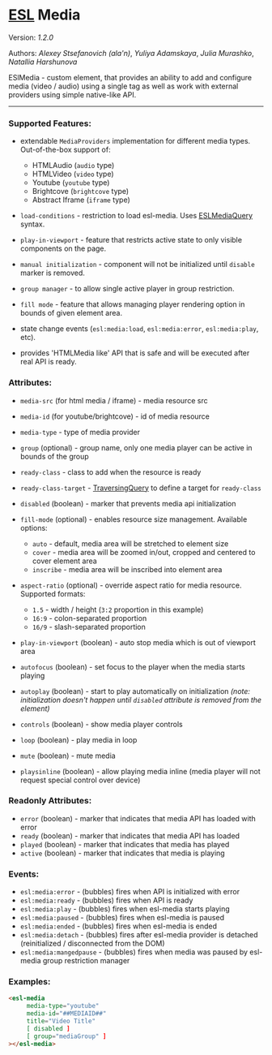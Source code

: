 # [ESL](../../../README.md) Media

Version: *1.2.0*

Authors: *Alexey Stsefanovich (ala'n)*, *Yuliya Adamskaya*, *Julia Murashko*, *Natallia Harshunova*

ESlMedia - custom element, that provides an ability to add and configure media (video / audio) using a single tag as well as work with external providers using simple native-like API.

---

### Supported Features:
 
 - extendable `MediaProviders` implementation for different media types. Out-of-the-box support of:
   - HTMLAudio (`audio` type)
   - HTMLVideo (`video` type)
   - Youtube (`youtube` type)
   - Brightcove (`brightcove` type)
   - Abstract Iframe (`iframe` type)
 
 - `load-conditions` - restriction to load esl-media. Uses [ESLMediaQuery](../esl-media-query/README.md) syntax.
 
 - `play-in-viewport` - feature that restricts active state to only visible components on the page.
 
 - `manual initialization` - component will not be initialized until `disable` marker is removed.
 
 - `group manager` - to allow single active player in group restriction.
 
 - `fill mode` - feature that allows managing player rendering option in bounds of given element area.
 
 - state change events (`esl:media:load`, `esl:media:error`, `esl:media:play`, etc).
 
 - provides 'HTMLMedia like' API that is safe and will be executed after real API is ready.

### Attributes:

 - `media-src` (for html media / iframe) - media resource src
 - `media-id` (for youtube/brightcove) - id of media resource
 - `media-type` - type of media provider
 
 - `group` (optional) - group name, only one media player can be active in bounds of the group
 
 - `ready-class` - class to add when the resource is ready
 - `ready-class-target` - [TraversingQuery](../esl-traversing-query/README.md) to define a target for `ready-class`

 - `disabled` (boolean) - marker that prevents media api initialization
 
 - `fill-mode` (optional) - enables resource size management. Available options:
   - `auto` - default, media area will be stretched to element size
   - `cover` - media area will be zoomed in/out, cropped and centered to cover element area
   - `inscribe` - media area will be inscribed into element area
 
 - `aspect-ratio` (optional) - override aspect ratio for media resource. Supported formats:
   - `1.5` - width / height (`3:2` proportion in this example)
   - `16:9` - colon-separated proportion
   - `16/9` - slash-separated proportion

 - `play-in-viewport` (boolean) - auto stop media which is out of viewport area
 
 - `autofocus` (boolean) - set focus to the player when the media starts playing
 
 - `autoplay` (boolean) - start to play automatically on initialization 
 *(note: initialization doesn't happen until `disabled` attribute is removed from the element)*
 
 - `controls` (boolean) - show media player controls
 
 - `loop` (boolean) - play media in loop
 
 - `mute` (boolean) - mute media
 
 - `playsinline` (boolean) - allow playing media inline (media player will not request special control over device)

### Readonly Attributes:
 
 - `error` (boolean) - marker that indicates that media API has loaded with error
 - `ready` (boolean) - marker that indicates that media API has loaded
 - `played` (boolean) - marker that indicates that media has played
 - `active` (boolean) - marker that indicates that media is playing
 
### Events: 
 - `esl:media:error` - (bubbles) fires when API is initialized with error
 - `esl:media:ready` - (bubbles) fires when API is ready
 - `esl:media:play` - (bubbles) fires when esl-media starts playing
 - `esl:media:paused` - (bubbles) fires when esl-media is paused
 - `esl:media:ended` - (bubbles) fires when esl-media is ended
 - `esl:media:detach` - (bubbles) fires after esl-media provider is detached (reinitialized / disconnected from the DOM)
 - `esl:media:mangedpause` - (bubbles) fires when media was paused by esl-media group restriction manager
 
### Examples:
```html
<esl-media
     media-type="youtube"
     media-id="##MEDIAID##"
     title="Video Title"     
     [ disabled ]    
     [ group="mediaGroup" ]
></esl-media>
```

